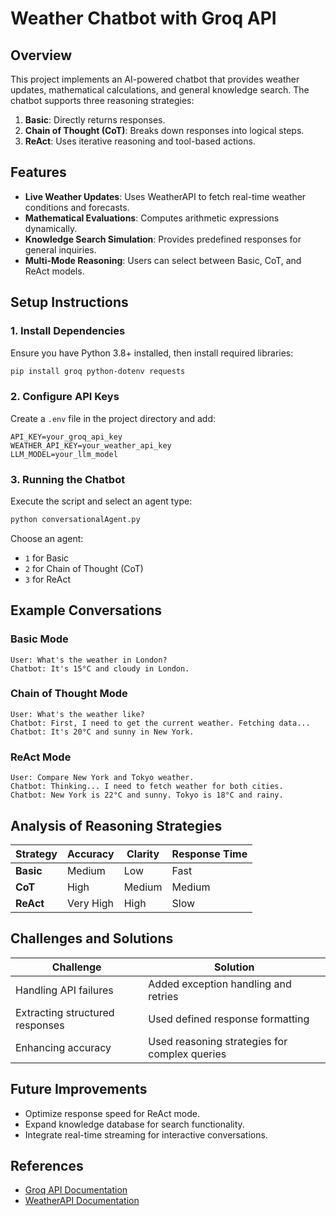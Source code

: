 # Weather Chatbot with Groq API

## Overview
This project implements an AI-powered chatbot that provides weather updates, mathematical calculations, and general knowledge search. The chatbot supports three reasoning strategies:

1. **Basic**: Directly returns responses.
2. **Chain of Thought (CoT)**: Breaks down responses into logical steps.
3. **ReAct**: Uses iterative reasoning and tool-based actions.

## Features
- **Live Weather Updates**: Uses WeatherAPI to fetch real-time weather conditions and forecasts.
- **Mathematical Evaluations**: Computes arithmetic expressions dynamically.
- **Knowledge Search Simulation**: Provides predefined responses for general inquiries.
- **Multi-Mode Reasoning**: Users can select between Basic, CoT, and ReAct models.

## Setup Instructions

### 1. Install Dependencies
Ensure you have Python 3.8+ installed, then install required libraries:
```sh
pip install groq python-dotenv requests
```

### 2. Configure API Keys
Create a `.env` file in the project directory and add:
```
API_KEY=your_groq_api_key
WEATHER_API_KEY=your_weather_api_key
LLM_MODEL=your_llm_model
```

### 3. Running the Chatbot
Execute the script and select an agent type:
```sh
python conversationalAgent.py
```
Choose an agent:
- `1` for Basic
- `2` for Chain of Thought (CoT)
- `3` for ReAct

## Example Conversations

### **Basic Mode**
```
User: What's the weather in London?
Chatbot: It's 15°C and cloudy in London.
```

### **Chain of Thought Mode**
```
User: What's the weather like?
Chatbot: First, I need to get the current weather. Fetching data...
Chatbot: It's 20°C and sunny in New York.
```

### **ReAct Mode**
```
User: Compare New York and Tokyo weather.
Chatbot: Thinking... I need to fetch weather for both cities.
Chatbot: New York is 22°C and sunny. Tokyo is 18°C and rainy.
```

## Analysis of Reasoning Strategies
| Strategy | Accuracy | Clarity | Response Time |
|----------|----------|---------|--------------|
| **Basic** | Medium | Low | Fast |
| **CoT** | High | Medium | Medium |
| **ReAct** | Very High | High | Slow |

## Challenges and Solutions
| Challenge | Solution |
|-----------|----------|
| Handling API failures | Added exception handling and retries |
| Extracting structured responses | Used defined response formatting |
| Enhancing accuracy | Used reasoning strategies for complex queries |

## Future Improvements
- Optimize response speed for ReAct mode.
- Expand knowledge database for search functionality.
- Integrate real-time streaming for interactive conversations.

## References
- [Groq API Documentation](https://console.groq.com/docs/quickstart)
- [WeatherAPI Documentation](https://www.weatherapi.com/)
